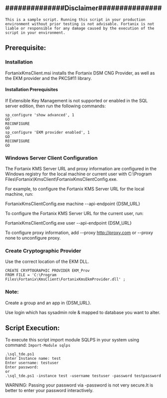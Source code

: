 ## ##############Disclaimer###############

`This is a sample script. Running this script in your production environment without prior testing is not advisable. Fortanix is not liable or responsible for any damage caused by the execution of the script in your environment.`

## Prerequisite:

### Installation

FortanixKmsClient.msi installs the Fortanix DSM CNG Provider, as well as the EKM provider and the PKCS#11 library.

#### Installation Prerequisites

If Extensible Key Management is not supported or enabled in the SQL server edition, then run the following commands:
```
sp_configure 'show advanced', 1
GO
RECONFIGURE
GO
sp_configure 'EKM provider enabled', 1
GO
RECONFIGURE
GO
```

### Windows Server Client Configuration

The Fortanix KMS Server URL and proxy information are configured in the Windows registry for the local machine or current user with C:\Program Files\Fortanix\KmsClient\FortanixKmsClientConfig.exe.

For example, to configure the Fortanix KMS Server URL for the local machine, run:

FortanixKmsClientConfig.exe machine --api-endpoint {DSM_URL}

To configure the Fortanix KMS Server URL for the current user, run:

FortanixKmsClientConfig.exe user --api-endpoint {DSM_URL}

To configure proxy information, add --proxy http://proxy.com or --proxy none to unconfigure proxy.

### Create Cryptographic Provider

Use the correct location of the EKM DLL.
```
CREATE CRYPTOGRAPHIC PROVIDER EKM_Prov
FROM FILE = 'C:\Program Files\Fortanix\KmsClient\FortanixKmsEkmProvider.dll' ;
```
### Note:

Create a group and an app in {DSM_URL}.

Use login which has sysadmin role & mapped to database you want to alter.

## Script Execution:

To execute this script import module SQLPS in your system using command: `Import-Module sqlps`

```
.\sql_tde.ps1
Enter Instance name: test
Enter username: testuser
Enter password:
or
.\sql_tde.ps1 -instance test -username testuser -password testpassword
```
WARNING: Passing your password via -password is not very secure.It is better to enter your password interactively.
